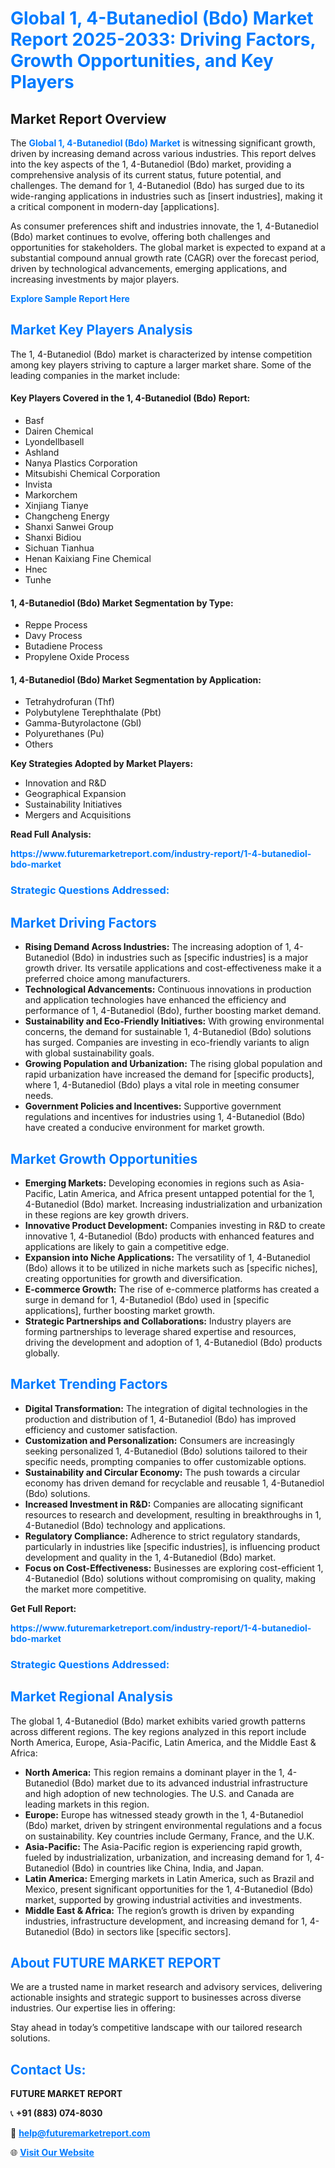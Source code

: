 <h1 style="color: #007BFF;">Global 1, 4-Butanediol (Bdo) Market Report 2025-2033: Driving Factors, Growth Opportunities, and Key Players</h1>

<section id="overview">
<h2>Market Report Overview</h2>
<p>The <a href="https://www.futuremarketreport.com/industry-report/1-4-butanediol-bdo-market" style="color: #007BFF; text-decoration: none;"><strong>Global 1, 4-Butanediol (Bdo) Market</strong></a> is witnessing significant growth, driven by increasing demand across various industries. This report delves into the key aspects of the 1, 4-Butanediol (Bdo) market, providing a comprehensive analysis of its current status, future potential, and challenges. The demand for 1, 4-Butanediol (Bdo) has surged due to its wide-ranging applications in industries such as [insert industries], making it a critical component in modern-day [applications].</p>
<p>As consumer preferences shift and industries innovate, the 1, 4-Butanediol (Bdo) market continues to evolve, offering both challenges and opportunities for stakeholders. The global market is expected to expand at a substantial compound annual growth rate (CAGR) over the forecast period, driven by technological advancements, emerging applications, and increasing investments by major players.</p>
</section>

<section id="overview">
<p><a href="https://www.futuremarketreport.com/request-sample/reportId=31344" style="color: #007BFF; text-decoration: none;"><strong>Explore Sample Report Here</strong></a></p>
</section>

<section id="key-players">
<h2 style="color: #007BFF;">Market Key Players Analysis</h2>
<p>The 1, 4-Butanediol (Bdo) market is characterized by intense competition among key players striving to capture a larger market share. Some of the leading companies in the market include:</p>
<h4>Key Players Covered in the 1, 4-Butanediol (Bdo) Report:</h4>
<ul><li>Basf</li><li>Dairen Chemical</li><li>Lyondellbasell</li><li>Ashland</li><li>Nanya Plastics Corporation</li><li>Mitsubishi Chemical Corporation</li><li>Invista</li><li>Markorchem</li><li>Xinjiang Tianye</li><li>Changcheng Energy</li><li>Shanxi Sanwei Group</li><li>Shanxi Bidiou</li><li>Sichuan Tianhua</li><li>Henan Kaixiang Fine Chemical</li><li>Hnec</li><li>Tunhe</li></ul>
<h4>1, 4-Butanediol (Bdo) Market Segmentation by Type:</h4>
<ul><li>Reppe Process</li><li>Davy Process</li><li>Butadiene Process</li><li>Propylene Oxide Process</li></ul>

<h4>1, 4-Butanediol (Bdo) Market Segmentation by Application:</h4>
<ul><li>Tetrahydrofuran (Thf)</li><li>Polybutylene Terephthalate (Pbt)</li><li>Gamma-Butyrolactone (Gbl)</li><li>Polyurethanes (Pu)</li><li>Others</li></ul>
<p><strong>Key Strategies Adopted by Market Players:</strong></p>
<ul>
<li>Innovation and R&D</li>
<li>Geographical Expansion</li>
<li>Sustainability Initiatives</li>
<li>Mergers and Acquisitions</li>
</ul>
</section>

<section>
<p><strong>Read Full Analysis: </strong></p><a href="https://www.futuremarketreport.com/industry-report/1-4-butanediol-bdo-market" style="color: #007BFF; text-decoration: none;"><strong>https://www.futuremarketreport.com/industry-report/1-4-butanediol-bdo-market</strong></a>
<h3 style="color: #007BFF;">Strategic Questions Addressed:</h3>
</section>

<section id="driving-factors">
<h2 style="color: #007BFF;">Market Driving Factors</h2>
<ul>
<li><strong>Rising Demand Across Industries:</strong> The increasing adoption of 1, 4-Butanediol (Bdo) in industries such as [specific industries] is a major growth driver. Its versatile applications and cost-effectiveness make it a preferred choice among manufacturers.</li>
<li><strong>Technological Advancements:</strong> Continuous innovations in production and application technologies have enhanced the efficiency and performance of 1, 4-Butanediol (Bdo), further boosting market demand.</li>
<li><strong>Sustainability and Eco-Friendly Initiatives:</strong> With growing environmental concerns, the demand for sustainable 1, 4-Butanediol (Bdo) solutions has surged. Companies are investing in eco-friendly variants to align with global sustainability goals.</li>
<li><strong>Growing Population and Urbanization:</strong> The rising global population and rapid urbanization have increased the demand for [specific products], where 1, 4-Butanediol (Bdo) plays a vital role in meeting consumer needs.</li>
<li><strong>Government Policies and Incentives:</strong> Supportive government regulations and incentives for industries using 1, 4-Butanediol (Bdo) have created a conducive environment for market growth.</li>
</ul>
</section>

<section id="growth-opportunities">
<h2 style="color: #007BFF;">Market Growth Opportunities</h2>
<ul>
<li><strong>Emerging Markets:</strong> Developing economies in regions such as Asia-Pacific, Latin America, and Africa present untapped potential for the 1, 4-Butanediol (Bdo) market. Increasing industrialization and urbanization in these regions are key growth drivers.</li>
<li><strong>Innovative Product Development:</strong> Companies investing in R&D to create innovative 1, 4-Butanediol (Bdo) products with enhanced features and applications are likely to gain a competitive edge.</li>
<li><strong>Expansion into Niche Applications:</strong> The versatility of 1, 4-Butanediol (Bdo) allows it to be utilized in niche markets such as [specific niches], creating opportunities for growth and diversification.</li>
<li><strong>E-commerce Growth:</strong> The rise of e-commerce platforms has created a surge in demand for 1, 4-Butanediol (Bdo) used in [specific applications], further boosting market growth.</li>
<li><strong>Strategic Partnerships and Collaborations:</strong> Industry players are forming partnerships to leverage shared expertise and resources, driving the development and adoption of 1, 4-Butanediol (Bdo) products globally.</li>
</ul>
</section>

<section id="trending-factors">
<h2 style="color: #007BFF;">Market Trending Factors</h2>
<ul>
<li><strong>Digital Transformation:</strong> The integration of digital technologies in the production and distribution of 1, 4-Butanediol (Bdo) has improved efficiency and customer satisfaction.</li>
<li><strong>Customization and Personalization:</strong> Consumers are increasingly seeking personalized 1, 4-Butanediol (Bdo) solutions tailored to their specific needs, prompting companies to offer customizable options.</li>
<li><strong>Sustainability and Circular Economy:</strong> The push towards a circular economy has driven demand for recyclable and reusable 1, 4-Butanediol (Bdo) solutions.</li>
<li><strong>Increased Investment in R&D:</strong> Companies are allocating significant resources to research and development, resulting in breakthroughs in 1, 4-Butanediol (Bdo) technology and applications.</li>
<li><strong>Regulatory Compliance:</strong> Adherence to strict regulatory standards, particularly in industries like [specific industries], is influencing product development and quality in the 1, 4-Butanediol (Bdo) market.</li>
<li><strong>Focus on Cost-Effectiveness:</strong> Businesses are exploring cost-efficient 1, 4-Butanediol (Bdo) solutions without compromising on quality, making the market more competitive.</li>
</ul>
</section>

<section>
<p><strong>Get Full Report: </strong></p><a href="https://www.futuremarketreport.com/industry-report/1-4-butanediol-bdo-market" style="color: #007BFF; text-decoration: none;"><strong>https://www.futuremarketreport.com/industry-report/1-4-butanediol-bdo-market</strong></a>
<h3 style="color: #007BFF;">Strategic Questions Addressed:</h3>
</section>


<section id="regional-analysis">
<h2 style="color: #007BFF;">Market Regional Analysis</h2>
<p>The global 1, 4-Butanediol (Bdo) market exhibits varied growth patterns across different regions. The key regions analyzed in this report include North America, Europe, Asia-Pacific, Latin America, and the Middle East & Africa:</p>
<ul>
<li><strong>North America:</strong> This region remains a dominant player in the 1, 4-Butanediol (Bdo) market due to its advanced industrial infrastructure and high adoption of new technologies. The U.S. and Canada are leading markets in this region.</li>
<li><strong>Europe:</strong> Europe has witnessed steady growth in the 1, 4-Butanediol (Bdo) market, driven by stringent environmental regulations and a focus on sustainability. Key countries include Germany, France, and the U.K.</li>
<li><strong>Asia-Pacific:</strong> The Asia-Pacific region is experiencing rapid growth, fueled by industrialization, urbanization, and increasing demand for 1, 4-Butanediol (Bdo) in countries like China, India, and Japan.</li>
<li><strong>Latin America:</strong> Emerging markets in Latin America, such as Brazil and Mexico, present significant opportunities for the 1, 4-Butanediol (Bdo) market, supported by growing industrial activities and investments.</li>
<li><strong>Middle East & Africa:</strong> The region’s growth is driven by expanding industries, infrastructure development, and increasing demand for 1, 4-Butanediol (Bdo) in sectors like [specific sectors].</li>
</ul>
</section>

<footer>
<h2 style="color: #007BFF;">About FUTURE MARKET REPORT</h2>
<p>We are a trusted name in market research and advisory services, delivering actionable insights and strategic support to businesses across diverse industries. Our expertise lies in offering:</p>

<p>Stay ahead in today’s competitive landscape with our tailored research solutions.</p>

<h2 style="color: #007BFF;">Contact Us:</h2>
<p><strong>FUTURE MARKET REPORT</strong></p>
<p>📞 <strong>+91 (883) 074-8030</strong></p>
<p>📧 <strong><a href="mailto:help@futuremarketreport.com" style="color: #007BFF;">help@futuremarketreport.com</a></strong></p>
<p>🌐 <strong><a href="https://www.futuremarketreport.com/" style="color: #007BFF;">Visit Our Website</a></strong></p>
</footer>